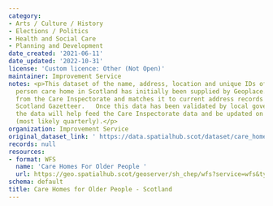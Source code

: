 ```yaml
---
category:
- Arts / Culture / History
- Elections / Politics
- Health and Social Care
- Planning and Development
date_created: '2021-06-11'
date_updated: '2022-10-31'
license: 'Custom licence: Other (Not Open)'
maintainer: Improvement Service
notes: <p>This dataset of the name, address, location and unique IDs of every older
  person care home in Scotland has initially been supplied by Geoplace. It takes data
  from the Care Inspectorate and matches it to current address records from the One
  Scotland Gazetteer.   Once this data has been validated by local government custodians,
  the data will help feed the Care Inspectorate data and be updated on a regular basis
  (most likely quarterly).</p>
organization: Improvement Service
original_dataset_link: ' https://data.spatialhub.scot/dataset/care_homes_for_older_people-is'
records: null
resources:
- format: WFS
  name: 'Care Homes For Older People '
  url: https://geo.spatialhub.scot/geoserver/sh_chep/wfs?service=wfs&typeName=sh_chep:pub_chep
schema: default
title: Care Homes for Older People - Scotland
---
```

